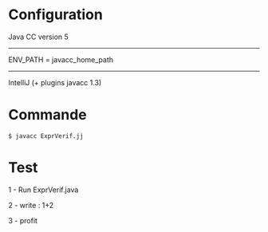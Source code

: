 # Configuration

Java CC version 5
____ 
ENV_PATH = javacc_home_path

___

IntelliJ (+ plugins javacc 1.3)

# Commande

    $ javacc ExprVerif.jj
    
# Test

1 - Run ExprVerif.java

2 - write : 1+2

3 - profit

